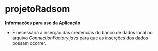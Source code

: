 # projetoRadsom

**Informações para uso da Aplicação**
- É necessária a inserção das credencias do banco de dados local no arquivo _ConnectionFactory.java_ para que as inserções dos dados possam ocorrer.
